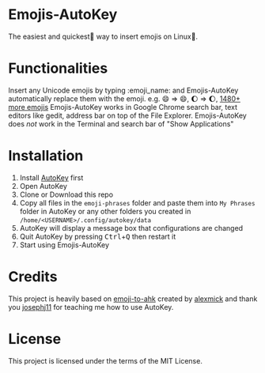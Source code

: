 # Emojis-AutoKey
The easiest and quickest🚀 way to insert emojis on Linux🐧.

# Functionalities
Insert any Unicode emojis by typing :emoji_name: and Emojis-AutoKey automatically replace them with the emoji.
e.g. :smile: => 😄, :moon: => 🌔, [1480+ more emojis](https://unicodey.com/emoji-data/table.htm)
Emojis-AutoKey works in Google Chrome search bar, text editors like gedit, address bar on top of the File Explorer.
Emojis-AutoKey does *not* work in the Terminal and search bar of "Show Applications"

# Installation
1. Install [AutoKey](https://github.com/autokey/autokey#installation) first
2. Open AutoKey
3. Clone or Download this repo
4. Copy all files in the `emoji-phrases` folder and paste them into `My Phrases` folder in AutoKey or any other folders you created in `/home/<USERNAME>/.config/autokey/data`
5. AutoKey will display a message box that configurations are changed
5. Quit AutoKey by pressing <kbd>Ctrl</kbd>+<kbd>Q</kbd> then restart it
6. Start using Emojis-AutoKey

# Credits
This project is heavily based on [emoji-to-ahk](https://github.com/alexmick/emoji-to-ahk) created by [alexmick](https://github.com/alexmick) and thank you [josephj11](https://github.com/josephj11) for teaching me how to use AutoKey.

# License
This project is licensed under the terms of the MIT License.


